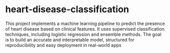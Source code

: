 # heart-disease-classification
This project implements a machine learning pipeline to predict the presence of heart disease based on clinical features. It uses supervised classification techniques, including logistic regression and ensemble methods. The goal is to build an accurate and interpretable model, structured for reproducibility and easy deployment in real-world apps
